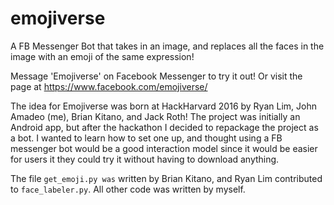 # emojiverse
A FB Messenger Bot that takes in an image, and replaces all the faces in the image with an emoji of the same expression! 

Message 'Emojiverse' on Facebook Messenger to try it out! Or visit the page at https://www.facebook.com/emojiverse/

The idea for Emojiverse was born at HackHarvard 2016 by Ryan Lim, John Amadeo (me), Brian Kitano, and Jack Roth!
The project was initially an Android app, but after the hackathon I decided to repackage the project as a bot. I wanted to learn how to set one up, and thought using a FB messenger bot would be a good interaction model since it would be easier for users it they could try it without having to download anything.

The file ```get_emoji.py was``` written by Brian Kitano, and Ryan Lim contributed to ```face_labeler.py```. All other code was written by myself.
